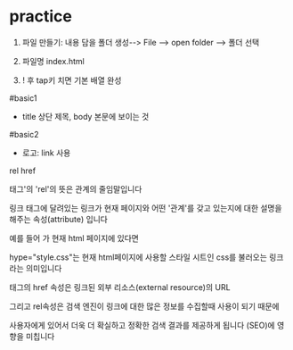 # practice

1. 파일 만들기: 내용 담을 폴더 생성--> File --> open folder --> 폴더 선택

2. 파일명 index.html

3. ! 후 tap키 치면 기본 배열 완성

#basic1
- title 상단 제목, body 본문에 보이는 것

#basic2
- 로고: link 사용

<link rel="stylesheet" href="">

rel
href
  
<Link>태그'의 'rel'의 뜻은 관계의 줄임말입니다

링크 태그에 달려있는 링크가 현재 페이지와 어떤 '관계'를 갖고 있는지에 대한 설명을 해주는 속성(attribute) 입니다 

예를 들어 <link rel="stylesheet " hype="style.css"> 가 현재 html 페이지에 있다면

hype="style.css"는 현재 html페이지에 사용할 스타일 시트인 css를 불러오는 링크라는 의미입니다 

<link> 태그의 href 속성은 링크된 외부 리소스(external resource)의 URL
​

그리고 rel속성은 검색 엔진이 링크에 대한 많은 정보를 수집할때 사용이 되기 때문에

사용자에게 있어서 더욱 더 확실하고 정확한 검색 결과를 제공하게 됩니다 (SEO)에 영향을 미칩니다 
